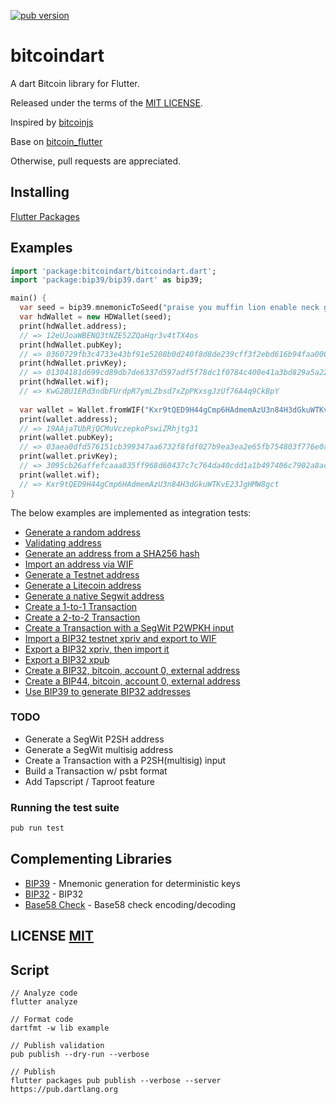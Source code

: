 <a href="https://pub.dartlang.org/packages/bitcoindart"><img alt="pub version" src="https://img.shields.io/pub/v/bitcoindart.svg?style=flat-square"></a>

# bitcoindart

A dart Bitcoin library for Flutter.

Released under the terms of the [MIT LICENSE](LICENSE).

Inspired by [bitcoinjs](https://github.com/bitcoinjs/bitcoinjs-lib)

Base on [bitcoin_flutter](https://github.com/dart-bitcoin/bitcoin_flutter)

Otherwise, pull requests are appreciated.

## Installing

[Flutter Packages](https://pub.dartlang.org/packages/bitcoindart#-installing-tab-)

## Examples

```dart
import 'package:bitcoindart/bitcoindart.dart';
import 'package:bip39/bip39.dart' as bip39;

main() {
  var seed = bip39.mnemonicToSeed("praise you muffin lion enable neck grocery crumble super myself license ghost");
  var hdWallet = new HDWallet(seed);
  print(hdWallet.address);
  // => 12eUJoaWBENQ3tNZE52ZQaHqr3v4tTX4os
  print(hdWallet.pubKey);
  // => 0360729fb3c4733e43bf91e5208b0d240f8d8de239cff3f2ebd616b94faa0007f4
  print(hdWallet.privKey);
  // => 01304181d699cd89db7de6337d597adf5f78dc1f0784c400e41a3bd829a5a226
  print(hdWallet.wif);
  // => KwG2BU1ERd3ndbFUrdpR7ymLZbsd7xZpPKxsgJzUf76A4q9CkBpY
  
  var wallet = Wallet.fromWIF("Kxr9tQED9H44gCmp6HAdmemAzU3n84H3dGkuWTKvE23JgHMW8gct");
  print(wallet.address);
  // => 19AAjaTUbRjQCMuVczepkoPswiZRhjtg31
  print(wallet.pubKey);
  // => 03aea0dfd576151cb399347aa6732f8fdf027b9ea3ea2e65fb754803f776e0a509
  print(wallet.privKey);
  // => 3095cb26affefcaaa835ff968d60437c7c764da40cdd1a1b497406c7902a8ac9
  print(wallet.wif);
  // => Kxr9tQED9H44gCmp6HAdmemAzU3n84H3dGkuWTKvE23JgHMW8gct
}
```

The below examples are implemented as integration tests:
- [Generate a random address](https://github.com/keybagio/bitcoindart/blob/master/test/integration/addresses_test.dart#L21)
- [Validating address](https://github.com/keybagio/bitcoindart/blob/master/test/address_test.dart)
- [Generate an address from a SHA256 hash](https://github.com/keybagio/bitcoindart/blob/master/test/integration/addresses_test.dart#L26)
- [Import an address via WIF](https://github.com/keybagio/bitcoindart/blob/master/test/integration/addresses_test.dart#L32)
- [Generate a Testnet address](https://github.com/keybagio/bitcoindart/blob/master/test/integration/addresses_test.dart#L37)
- [Generate a Litecoin address](https://github.com/keybagio/bitcoindart/blob/master/test/integration/addresses_test.dart#L45)
- [Generate a native Segwit address](https://github.com/keybagio/bitcoindart/blob/master/test/integration/addresses_test.dart#L53)
- [Create a 1-to-1 Transaction](https://github.com/keybagio/bitcoindart/blob/master/test/integration/transactions_test.dart#L7)
- [Create a 2-to-2 Transaction](https://github.com/keybagio/bitcoindart/blob/master/test/integration/transactions_test.dart#L21)
- [Create a Transaction with a SegWit P2WPKH input](https://github.com/keybagio/bitcoindart/blob/master/test/integration/transactions_test.dart#L45)
- [Import a BIP32 testnet xpriv and export to WIF](https://github.com/keybagio/bitcoindart/blob/master/test/integration/bip32_test.dart#L9)
- [Export a BIP32 xpriv, then import it](https://github.com/keybagio/bitcoindart/blob/master/test/integration/bip32_test.dart#L14)
- [Export a BIP32 xpub](https://github.com/keybagio/bitcoindart/blob/master/test/integration/bip32_test.dart#L23)
- [Create a BIP32, bitcoin, account 0, external address](https://github.com/keybagio/bitcoindart/blob/master/test/integration/bip32_test.dart#L30)
- [Create a BIP44, bitcoin, account 0, external address](https://github.com/keybagio/bitcoindart/blob/master/test/integration/bip32_test.dart#L41)
- [Use BIP39 to generate BIP32 addresses](https://github.com/keybagio/bitcoindart/blob/master/test/integration/bip32_test.dart#L56)


### TODO
- Generate a SegWit P2SH address
- Generate a SegWit multisig address
- Create a Transaction with a P2SH(multisig) input
- Build a Transaction w/ psbt format
- Add Tapscript / Taproot feature

### Running the test suite

``` bash
pub run test
```

## Complementing Libraries
- [BIP39](https://github.com/anicdh/bip39) - Mnemonic generation for deterministic keys
- [BIP32](https://github.com/anicdh/bip32) - BIP32
- [Base58 Check](https://github.com/anicdh/bs58check-dart) - Base58 check encoding/decoding

## LICENSE [MIT](LICENSE)

## Script
```
// Analyze code
flutter analyze

// Format code
dartfmt -w lib example

// Publish validation
pub publish --dry-run --verbose

// Publish
flutter packages pub publish --verbose --server https://pub.dartlang.org
```
